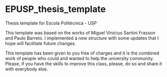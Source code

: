 # EPUSP_thesis_template
Thesis template for Escola Politécnica - USP

This template was based on the works of Miguel Vinicius Santini Frasson and Paulo Barreto.
I implemented a new structure with some updates that I hope will facilitate future changes.

This template has been given to you free of charges and it is the combined work of people who could and wanted to help the university community. 
Please, if you have the skills to improve this class, please, do so and share it with everybody else.
